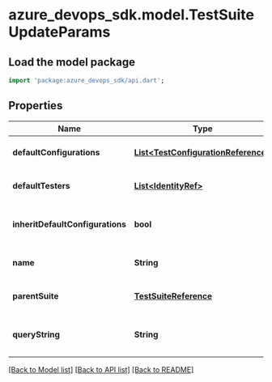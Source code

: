 # azure_devops_sdk.model.TestSuiteUpdateParams

## Load the model package
```dart
import 'package:azure_devops_sdk/api.dart';
```

## Properties
Name | Type | Description | Notes
------------ | ------------- | ------------- | -------------
**defaultConfigurations** | [**List&lt;TestConfigurationReference&gt;**](TestConfigurationReference.md) | Test suite default configurations. | [optional] [default to []]
**defaultTesters** | [**List&lt;IdentityRef&gt;**](IdentityRef.md) | Test suite default testers. | [optional] [default to []]
**inheritDefaultConfigurations** | **bool** | Default configuration was inherited or not. | [optional] [default to null]
**name** | **String** | Name of test suite. | [optional] [default to null]
**parentSuite** | [**TestSuiteReference**](TestSuiteReference.md) |  | [optional] [default to null]
**queryString** | **String** | Test suite query string, for dynamic suites. | [optional] [default to null]

[[Back to Model list]](../README.md#documentation-for-models) [[Back to API list]](../README.md#documentation-for-api-endpoints) [[Back to README]](../README.md)



